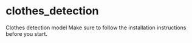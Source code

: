 # clothes_detection
Clothes detection model
Make sure to follow the installation instructions before you start.
